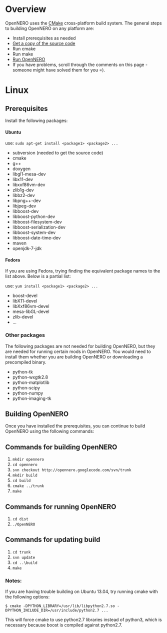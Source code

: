 # Overview #

OpenNERO uses the [CMake](http://www.cmake.org/) cross-platform build system. The general steps to building OpenNERO on any platform are:
  * Install prerequisites as needed
  * [Get a copy of the source code](http://code.google.com/p/opennero/source/checkout)
  * Run cmake
  * Run make
  * [Run OpenNERO](RunningOpenNero.md)
  * If you have problems, scroll through the comments on this page - someone might have solved them for you =).

# Linux #

## Prerequisites ##

Install the following packages:

#### Ubuntu ####

use: `sudo apt-get install <package1> <package2> ...`

  * subversion (needed to get the source code)
  * cmake
  * g++
  * doxygen
  * libgl1-mesa-dev
  * libx11-dev
  * libxxf86vm-dev
  * zlib1g-dev
  * libbz2-dev
  * libpng++-dev
  * libjpeg-dev
  * libboost-dev
  * libboost-python-dev
  * libboost-filesystem-dev
  * libboost-serialization-dev
  * libboost-system-dev
  * libboost-date-time-dev
  * maven
  * openjdk-7-jdk

#### Fedora ####

If you are using Fedora, trying finding the equivalent package names to the list above.  Below is a partial list:

use: `yum install <package1> <package2> ...`

  * boost-devel
  * libX11-devel
  * libXxf86vm-devel
  * mesa-libGL-devel
  * zlib-devel
  * ...

### Other packages ###

The following packages are not needed for building OpenNERO, but they are needed for running certain mods in OpenNERO.  You would need to install them whether you are building OpenNERO or downloading a precompiled binary.

  * python-tk
  * python-wxgtk2.8
  * python-matplotlib
  * python-scipy
  * python-numpy
  * python-imaging-tk

## Building OpenNERO ##

Once you have installed the prerequisites, you can continue to build OpenNERO using the following commands:

## Commands for building OpenNERO ##

  1. `mkdir opennero`
  1. `cd opennero`
  1. `svn checkout http://opennero.googlecode.com/svn/trunk`
  1. `mkdir build`
  1. `cd build`
  1. `cmake ../trunk`
  1. `make`

## Commands for running OpenNERO ##

  1. `cd dist`
  1. `./OpenNERO`

## Commands for updating build ##

  1. `cd trunk`
  1. `svn update`
  1. `cd ..\build`
  1. `make`

### Notes: ###

If you are having trouble building on Ubuntu 13.04, try running cmake with the following options:
```
$ cmake -DPYTHON_LIBRARY=/usr/lib/libpython2.7.so -DPYTHON_INCLUDE_DIR=/usr/include/python2.7 ...
```
This will force cmake to use python2.7 libraries instead of python3, which is necessary because boost is compiled against python2.7.